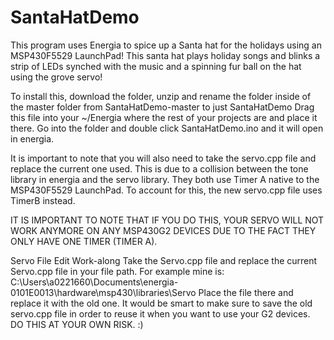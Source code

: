SantaHatDemo
============
This program uses Energia to spice up a Santa hat for the holidays using an MSP430F5529 LaunchPad! This santa hat plays holiday songs and blinks a strip of LEDs synched with the music and a spinning fur ball on the hat using the grove servo!

To install this, download the folder, unzip and rename the folder inside of the master folder from 
SantaHatDemo-master to just SantaHatDemo Drag this file into your ~/Energia where the rest of your projects
are and place it there. Go into the folder and double click SantaHatDemo.ino and it will open in energia.

It is important to note that you will also need to take the servo.cpp file and replace the current one used. This is due to a collision between the tone library in energia and the servo library. They both use Timer A native to the MSP430F5529 LaunchPad. To account for this, the new servo.cpp file uses TimerB instead. 

IT IS IMPORTANT TO NOTE THAT IF YOU DO THIS, YOUR SERVO WILL NOT WORK ANYMORE ON ANY MSP430G2 DEVICES DUE TO THE FACT THEY ONLY HAVE ONE TIMER (TIMER A).

Servo File Edit Work-along
Take the Servo.cpp file and replace the current Servo.cpp file in your file path. For example mine is: C:\Users\a0221660\Documents\energia-0101E0013\hardware\msp430\libraries\Servo 
Place the file there and replace it with the old one. It would be smart to make sure to save the old servo.cpp file in order to reuse it when you want to use your G2 devices. DO THIS AT YOUR OWN RISK. :) 

